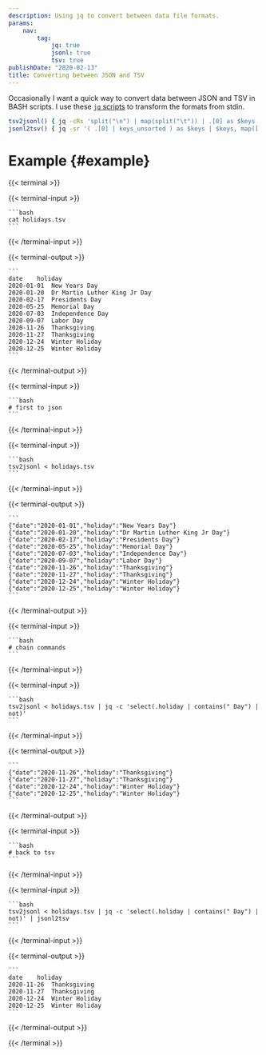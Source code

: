 ```yaml
---
description: Using jq to convert between data file formats.
params:
    nav:
        tag:
            jq: true
            jsonl: true
            tsv: true
publishDate: "2020-02-13"
title: Converting between JSON and TSV
---
```


Occasionally I want a quick way to convert data between JSON and TSV in BASH scripts. I use these [`jq` scripts](https:/stedolan.github.io/jq) to transform the formats from stdin.

```bash
tsv2jsonl() { jq -cRs 'split("\n") | map(split("\t")) | .[0] as $keys | .[1:-1] | map(. as $values | $keys | keys | map({"key":($keys[.]),"value":($values[.])}) | from_entries)[]' ; }
jsonl2tsv() { jq -sr '( .[0] | keys_unsorted ) as $keys | $keys, map([ .[ $keys[] ] ])[] | @tsv' ; }
```

# Example {#example}

{{< terminal >}}

  {{< terminal-input >}}

    ```bash
    cat holidays.tsv
    ```

  {{< /terminal-input >}}

  {{< terminal-output >}}

    ```
    date	holiday
    2020-01-01	New Years Day
    2020-01-20	Dr Martin Luther King Jr Day
    2020-02-17	Presidents Day
    2020-05-25	Memorial Day
    2020-07-03	Independence Day
    2020-09-07	Labor Day
    2020-11-26	Thanksgiving
    2020-11-27	Thanksgiving
    2020-12-24	Winter Holiday
    2020-12-25	Winter Holiday
    ```

  {{< /terminal-output >}}

  {{< terminal-input >}}

    ```bash
    # first to json
    ```

  {{< /terminal-input >}}

  {{< terminal-input >}}

    ```bash
    tsv2jsonl < holidays.tsv
    ```

  {{< /terminal-input >}}

  {{< terminal-output >}}

    ```
    {"date":"2020-01-01","holiday":"New Years Day"}
    {"date":"2020-01-20","holiday":"Dr Martin Luther King Jr Day"}
    {"date":"2020-02-17","holiday":"Presidents Day"}
    {"date":"2020-05-25","holiday":"Memorial Day"}
    {"date":"2020-07-03","holiday":"Independence Day"}
    {"date":"2020-09-07","holiday":"Labor Day"}
    {"date":"2020-11-26","holiday":"Thanksgiving"}
    {"date":"2020-11-27","holiday":"Thanksgiving"}
    {"date":"2020-12-24","holiday":"Winter Holiday"}
    {"date":"2020-12-25","holiday":"Winter Holiday"}
    ```

  {{< /terminal-output >}}

  {{< terminal-input >}}

    ```bash
    # chain commands
    ```

  {{< /terminal-input >}}

  {{< terminal-input >}}

    ```bash
    tsv2jsonl < holidays.tsv | jq -c 'select(.holiday | contains(" Day") | not)'
    ```

  {{< /terminal-input >}}

  {{< terminal-output >}}

    ```
    {"date":"2020-11-26","holiday":"Thanksgiving"}
    {"date":"2020-11-27","holiday":"Thanksgiving"}
    {"date":"2020-12-24","holiday":"Winter Holiday"}
    {"date":"2020-12-25","holiday":"Winter Holiday"}
    ```

  {{< /terminal-output >}}

  {{< terminal-input >}}

    ```bash
    # back to tsv
    ```

  {{< /terminal-input >}}

  {{< terminal-input >}}

    ```bash
    tsv2jsonl < holidays.tsv | jq -c 'select(.holiday | contains(" Day") | not)' | jsonl2tsv
    ```

  {{< /terminal-input >}}

  {{< terminal-output >}}

    ```
    date	holiday
    2020-11-26	Thanksgiving
    2020-11-27	Thanksgiving
    2020-12-24	Winter Holiday
    2020-12-25	Winter Holiday
    ```

  {{< /terminal-output >}}

{{< /terminal >}}

